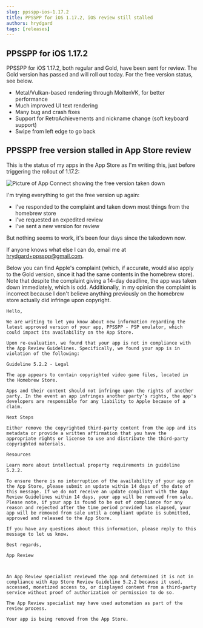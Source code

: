 ```yaml
---
slug: ppsspp-ios-1.17.2
title: PPSSPP for iOS 1.17.2, iOS review still stalled
authors: hrydgard
tags: [releases]
---
```


## PPSSPP for iOS 1.17.2

PPSSPP for iOS 1.17.2, both regular and Gold, have been sent for review. The Gold version has passed and will roll out today. For the free version status, see below.

* Metal/Vulkan-based rendering through MoltenVK, for better performance
* Much improved UI text rendering
* Many bug and crash fixes
* Support for RetroAchievements and nickname change (soft keyboard support)
* Swipe from left edge to go back

## PPSSPP free version stalled in App Store review

This is the status of my apps in the App Store as I'm writing this, just before triggering the rollout of 1.17.2:

![Picture of App Connect showing the free version taken down](/static/img/news/ios-app-connect.png)

I'm trying everything to get the free version up again:

* I've responded to the complaint and taken down most things from the homebrew store
* I've requested an expedited review
* I've sent a new version for review

But nothing seems to work, it's been four days since the takedown now.

If anyone knows what else I can do, email me at hrydgard+ppsspp@gmail.com.

Below you can find Apple's complaint (which, if accurate, would also apply to the Gold version, since it had the same contents in the homebrew store). Note that despite the complaint giving a 14-day deadline, the app was taken down immediately, which is odd. Additionally, in my opinion the complaint is incorrect because I don't believe anything previously on the homebrew store actually did infringe upon copyright.

```text
Hello,

We are writing to let you know about new information regarding the latest approved version of your app, PPSSPP - PSP emulator, which could impact its availability on the App Store.

Upon re-evaluation, we found that your app is not in compliance with the App Review Guidelines. Specifically, we found your app is in violation of the following:

Guideline 5.2.2 - Legal

The app appears to contain copyrighted video game files, located in the Homebrew Store.

Apps and their content should not infringe upon the rights of another party. In the event an app infringes another party’s rights, the app's developers are responsible for any liability to Apple because of a claim.

Next Steps

Either remove the copyrighted third-party content from the app and its metadata or provide a written affirmation that you have the appropriate rights or license to use and distribute the third-party copyrighted materials.

Resources

Learn more about intellectual property requirements in guideline 5.2.2.

To ensure there is no interruption of the availability of your app on the App Store, please submit an update within 14 days of the date of this message. If we do not receive an update compliant with the App Review Guidelines within 14 days, your app will be removed from sale.
Please note, if your app is found to be out of compliance for any reason and rejected after the time period provided has elapsed, your app will be removed from sale until a compliant update is submitted, approved and released to the App Store.

If you have any questions about this information, please reply to this message to let us know.

Best regards,

App Review



An App Review specialist reviewed the app and determined it is not in compliance with App Store Review Guideline 5.2.2 because it used, accessed, monetized access to, or displayed content from a third-party service without proof of authorization or permission to do so.

The App Review specialist may have used automation as part of the review process.

Your app is being removed from the App Store.
```